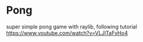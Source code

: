 # Pong
super simple pong game with raylib, following tutorial
https://www.youtube.com/watch?v=VLJlTaFvHo4
